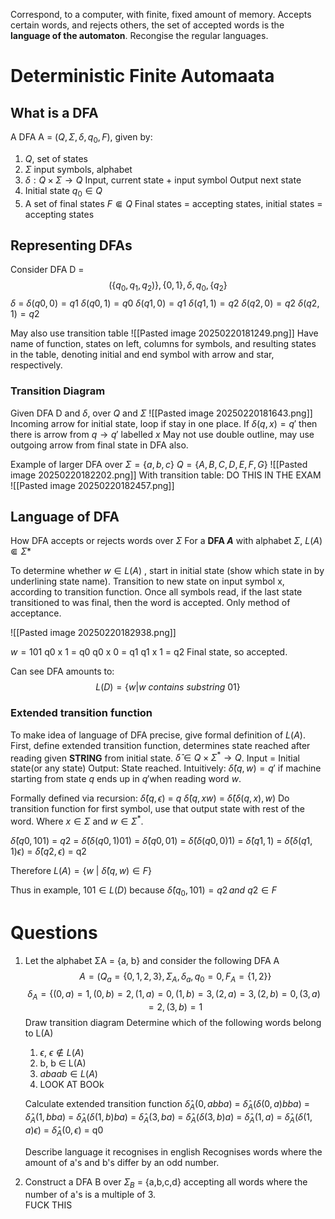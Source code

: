 Correspond, to a computer, with finite, fixed amount of memory. Accepts certain words, and rejects others, the set of accepted words is the **language of the automaton**. Recongise the regular languages.


# Deterministic Finite Automaata
## What is a DFA
A DFA A = $(Q, \Sigma, \delta, q_0, F)$, given by:
1. $Q$, set of states
2. $\Sigma$ input symbols, alphabet
3. $\delta : Q \times \Sigma \to Q$
	Input, current state + input symbol
	Output next state
4. Initial state $q_0 \in Q$ 
5. A set of final states $F \Subset Q$ 
Final states = accepting states, initial states = accepting states

## Representing DFAs
Consider DFA D = $$(\{q_0, q_1, q_2)\}, \{0, 1\}, \delta, q_0, \{q_2\}$$ $\delta$ = 
	$\delta(q0, 0) = q1$
	$\delta(q0, 1) = q0$
	$\delta(q1, 0) = q1$
	$\delta(q1, 1) = q2$
	$\delta(q2, 0) = q2$
	$\delta(q2, 1) = q2$
	
May also use transition table
![[Pasted image 20250220181249.png]]
Have name of function, states on left, columns for symbols, and resulting states in the table, denoting initial and end symbol with arrow and star, respectively. 

### Transition Diagram
Given DFA D and $\delta$, over $Q$ and $\Sigma$ 
![[Pasted image 20250220181643.png]]
Incoming arrow for initial state, loop if stay in one place. 
If $\delta(q, x) = q'$  then there is arrow from $q \to q'$ labelled $x$ 
May not use double outline, may use outgoing arrow from final state in DFA also. 


Example of larger DFA over $\Sigma=\{a,b,c\}$
$Q=\{A,B,C,D,E,F,G\}$
![[Pasted image 20250220182202.png]]
With transition table: DO THIS IN THE EXAM
![[Pasted image 20250220182457.png]]


## Language of  DFA
How DFA accepts or rejects words over $\Sigma$ 
For a **DFA $A$** with alphabet $\Sigma$, $L(A) \Subset \Sigma*$

To determine whether $w \in L(A)$ , start in initial state (show which state in by underlining state name). Transition to new state on input symbol x, according to transition function. Once all symbols read, if the last state transitioned to was final, then the word is accepted. Only method of acceptance. 

![[Pasted image 20250220182938.png]]

$w = 101$
q0 x 1 = q0
q0 x 0 = q1
q1 x 1 = q2
Final state, so accepted.

Can see DFA amounts to:
$$L(D) = \{w | w \ contains \ substring \ 01\}$$ 
### Extended transition function
To make idea of language of DFA precise, give formal definition of $L(A)$.
First, define extended transition function, determines state reached after reading given **STRING** from initial state. $\hat{\delta} \in Q \times \Sigma^* \to Q$.
	Input = Initial state(or any state)
	Output: State reached.
	Intuitively: $\hat{\delta}(q, w) = q'$ if machine starting from state $q$ ends up in $q'$when reading word $w$.

Formally defined via recursion:
	 $\hat{\delta}(q, \epsilon)$ = $q$
	  $\hat{\delta}(q, xw)$ = $\hat{\delta}(\delta(q,x),w)$ 
	  Do transition function for first symbol, use that output state with rest of the word. 
	  Where $x \in \Sigma$ and $w \in \Sigma^*$.

$\hat{\delta}(q0, 101)$ = $q2$
	= $\hat{\delta}(\delta(q0, 1)01)$ 
	= $\hat{\delta}(q0, 01)$ 
	= $\hat{\delta}(\delta(q0, 0)1)$ 
	= $\hat{\delta}(q1, 1)$ 
	= $\hat{\delta}(\delta(q1, 1)\epsilon)$ 
	= $\hat{\delta}(q2, \epsilon)$ 
	= q2

Therefore $L(A) = \{w \ | \ \hat{\delta}(q, w) \in F \}$ 

Thus in example, $101 \in L(D)$ because $\hat{\delta}(q_0, 101) = q2 \, and \ q2 \in F$


# Questions
1. Let the alphabet ΣA = {a, b} and consider the following DFA A $$ A = (Q_a = \{0,1,2,3\}, \Sigma_A, \delta_a, q_0 = 0, F_A = \{1,2\}\}$$ $$ \delta_A = \{(0, a) = 1, (0, b) = 2, (1, a) = 0, (1, b) = 3, (2, a) = 3, (2, b) = 0, (3, a) = 2, (3, b) = 1 $$
	Draw transition diagram
	Determine which of the following words belong to L(A)
	1. $\epsilon$, $\epsilon \notin L(A)$ 
	2. b, b $\in$ L(A)
	3. $abaab \in L(A)$
	4. LOOK AT BOOk

	Calculate extended transition function
		$\hat{\delta}_A(0, abba)$ 
			= $\hat{\delta}_A(\delta(0, a)bba)$
			= $\hat{\delta}_A(1, bba)$ 
			= $\hat{\delta}_A(\delta(1, b)ba)$
			= $\hat{\delta}_A(3, ba)$ 
			= $\hat{\delta}_A(\delta(3, b)a)$
			= $\hat{\delta}_A(1, a)$ 
			= $\hat{\delta}_A(\delta(1, a) \epsilon)$ 
			= $\hat{\delta}_A(0, \epsilon)$ 
			= q0
			
			
	Describe language it recognises in english
	 Recognises words where the amount of a's and b's differ by an odd number. 


2. Construct a DFA B over $\Sigma_B$ = {a,b,c,d} accepting all words where the number of a's is a multiple of 3.   
FUCK THIS


